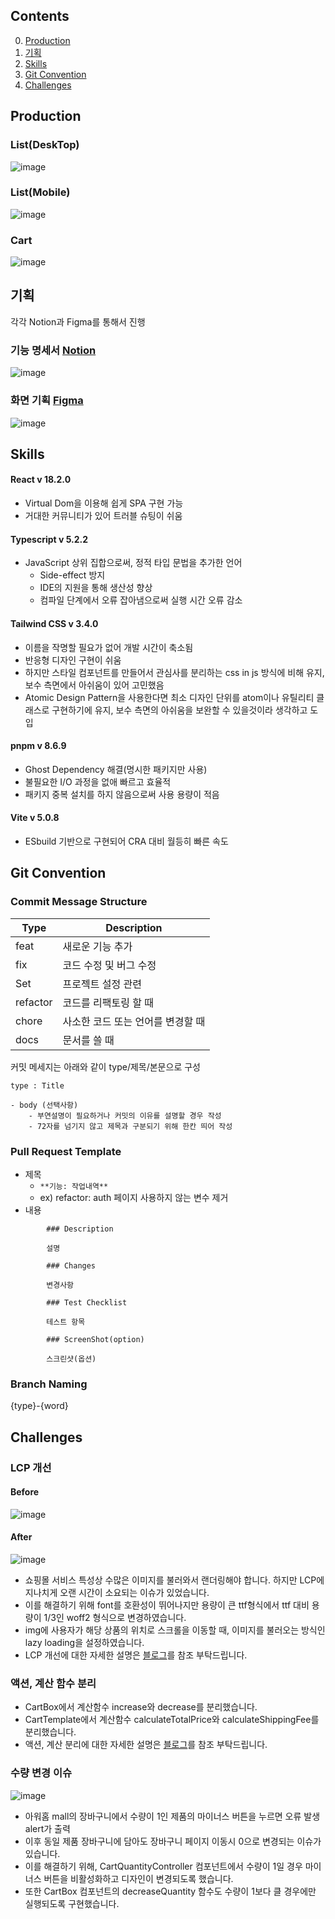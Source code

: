 ## Contents
0. [Production](#production)
1. [기획](#기획)
2. [Skills](#skills)
3. [Git Convention](#git-convention)
4. [Challenges](#challenges)

## Production
### List(DeskTop)
![image](https://github.com/Legitgoons/eCommerce-ourHome/assets/101088491/048b7752-981e-431b-92dd-dca7bbd364de)
### List(Mobile)
![image](https://github.com/Legitgoons/eCommerce-ourHome/assets/101088491/4b28c5f3-a609-4bde-b320-50ec697d87cd)
### Cart
![image](https://github.com/Legitgoons/eCommerce-ourHome/assets/101088491/594d02d9-ec32-4284-8456-44846c05779c)

## 기획
각각 Notion과 Figma를 통해서 진행
### 기능 명세서 [Notion](https://western-lumber-687.notion.site/7906459e6b1f4b80acbf0ed34ea64ec6?pvs=4)
![image](https://github.com/Legitgoons/eCommerce-ourHome/assets/101088491/64c079b0-ef20-4e8e-a9ca-c00c54855f9a)

### 화면 기획 [Figma](https://www.figma.com/file/0xezUdb3I0t8GjD7C7KDWt/%EC%95%84%EC%9B%8C%ED%99%88-%EA%B3%BC%EC%A0%9C%ED%85%8C%EC%8A%A4%ED%8A%B8-MockUp?type=design&node-id=0%3A1&mode=design&t=2T2eZ9kDGt4qRN7W-1)
![image](https://github.com/Legitgoons/eCommerce-ourHome/assets/101088491/6e7123b4-e673-4c2f-b8c8-ac72ca19e729)

## Skills
#### React v 18.2.0
- Virtual Dom을 이용해 쉽게 SPA 구현 가능
- 거대한 커뮤니티가 있어 트러블 슈팅이 쉬움
#### Typescript v 5.2.2
- JavaScript 상위 집합으로써, 정적 타입 문법을 추가한 언어
    - Side-effect 방지 
    - IDE의 지원을 통해 생산성 향상
    - 컴파일 단계에서 오류 잡아냄으로써 실행 시간 오류 감소
#### Tailwind CSS v 3.4.0
- 이름을 작명할 필요가 없어 개발 시간이 축소됨
- 반응형 디자인 구현이 쉬움
- 하지만 스타일 컴포넌트를 만들어서 관심사를 분리하는 css in js 방식에 비해 유지, 보수 측면에서 아쉬움이 있어 고민했음
- Atomic Design Pattern을 사용한다면 최소 디자인 단위를 atom이나 유틸리티 클래스로 구현하기에 유지, 보수 측면의 아쉬움을 보완할 수 있을것이라 생각하고 도입
#### pnpm v 8.6.9
- Ghost Dependency 해결(명시한 패키지만 사용)
- 불필요한 I/O 과정을 없애 빠르고 효율적
- 패키지 중복 설치를 하지 않음으로써 사용 용량이 적음
#### Vite v 5.0.8
- ESbuild 기반으로 구현되어 CRA 대비 월등히 빠른 속도

## Git Convention
### Commit Message Structure
| Type | Description |
| --- | --- |
| feat | 새로운 기능 추가 |
| fix | 코드 수정 및 버그 수정 |
| Set | 프로젝트 설정 관련 |
| refactor | 코드를 리팩토링 할 때 |
| chore | 사소한 코드 또는 언어를 변경할 때 |
| docs | 문서를 쓸 때 |

커밋 메세지는 아래와 같이 type/제목/본문으로 구성

```
type : Title

- body (선택사항)
    - 부연설명이 필요하거나 커밋의 이유를 설명할 경우 작성
    - 72자를 넘기지 않고 제목과 구분되기 위해 한칸 띄어 작성
```
### Pull Request Template
- 제목
    - `**기능: 작업내역**`
    - ex) refactor: auth 페이지 사용하지 않는 변수 제거
- 내용
```
        ### Description
        
        설명
        
        ### Changes
        
        변경사항
        
        ### Test Checklist
        
        테스트 항목

        ### ScreenShot(option)
        
        스크린샷(옵션)
```
### Branch Naming
{type}-{word}

## Challenges
### LCP 개선
#### Before
![image](https://github.com/Legitgoons/eCommerce-ourHome/assets/101088491/47550c2f-ae48-4551-9f6d-f201e0c7cbc6)
#### After
![image](https://github.com/Legitgoons/eCommerce-ourHome/assets/101088491/d5b3cc13-dca7-4549-8902-c42635029e61)
- 쇼핑몰 서비스 특성상 수많은 이미지를 불러와서 랜더링해야 합니다. 하지만 LCP에 지나치게 오랜 시간이 소요되는 이슈가 있었습니다.
- 이를 해결하기 위해 font를 호환성이 뛰어나지만 용량이 큰 ttf형식에서 ttf 대비 용량이 1/3인 woff2 형식으로 변경하였습니다.
- img에 사용자가 해당 상품의 위치로 스크롤을 이동할 때, 이미지를 불러오는 방식인 lazy loading을 설정하였습니다. 
- LCP 개선에 대한 자세한 설명은 [블로그](https://cksxkr5193.tistory.com/35)를 참조 부탁드립니다.
### 액션, 계산 함수 분리
- CartBox에서 계산함수 increase와 decrease를 분리했습니다.
- CartTemplate에서 계산함수 calculateTotalPrice와 calculateShippingFee를 분리했습니다.
- 액션, 계산 분리에 대한 자세한 설명은 [블로그](https://cksxkr5193.tistory.com/30)를 참조 부탁드립니다.
### 수량 변경 이슈
![image](https://github.com/Legitgoons/eCommerce-ourHome/assets/101088491/7d7829c2-bda2-41fe-8cf5-ff928127354c)
- 아워홈 mall의 장바구니에서 수량이 1인 제품의 마이너스 버튼을 누르면 오류 발생 alert가 출력
- 이후 동일 제품 장바구니에 담아도 장바구니 페이지 이동시 0으로 변경되는 이슈가 있습니다.
- 이를 해결하기 위해, CartQuantityController 컴포넌트에서 수량이 1일 경우 마이너스 버튼을 비활성화하고 디자인이 변경되도록 했습니다.
- 또한 CartBox 컴포넌트의 decreaseQuantity 함수도 수량이 1보다 클 경우에만 실행되도록 구현했습니다.
